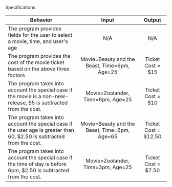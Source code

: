 Specifications

| Behavior |  Input   |  Output  |
|----------|:--------:|:--------:|
|The program provides fields for the user to select a movie, time, and user's age | N/A | N/A |
|The program provides the cost of the movie ticket based on the above three factors | Movie=Beauty and the Beast, Time=6pm, Age=25 | Ticket Cost = $15 |
|The program takes into account the special case if the movie is a non-new-release, $5 is subtracted from the cost. | Movie=Zoolander, Time=6pm, Age=25 | Ticket Cost = $10 |
|The program takes into account the special case if the user age is greater than 60, $2.50 is subtracted from the cost. | Movie=Beauty and the Beast, Time=6pm, Age=65 | Ticket Cost = $12.50 |
|The program takes into account the special case if the time of day is before 6pm, $2.50 is subtracted from the cost. | Movie=Zoolander, Time=3pm, Age=25| Ticket Cost = $7.50 |

